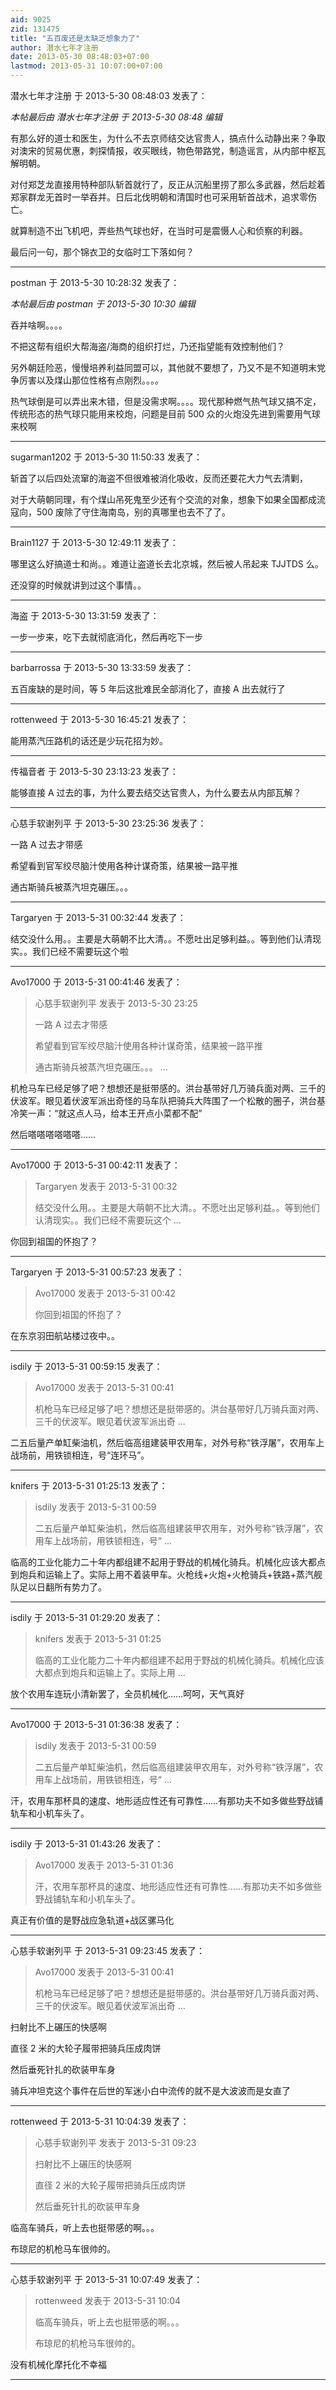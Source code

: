 ```yaml
---
aid: 9025
zid: 131475
title: "五百废还是太缺乏想象力了"
author: 潜水七年才注册
date: 2013-05-30 08:48:03+07:00
lastmod: 2013-05-31 10:07:00+07:00
---
```


潜水七年才注册 于 2013-5-30 08:48:03 发表了：

_本帖最后由 潜水七年才注册 于 2013-5-30 08:48 编辑_

有那么好的道士和医生，为什么不去京师结交达官贵人，搞点什么动静出来？争取对澳宋的贸易优惠，刺探情报，收买眼线，物色带路党，制造谣言，从内部中枢瓦解明朝。

对付郑芝龙直接用特种部队斩首就行了，反正从沉船里捞了那么多武器，然后趁着郑家群龙无首时一举吞并。日后北伐明朝和清国时也可采用斩首战术，追求零伤亡。

就算制造不出飞机吧，弄些热气球也好，在当时可是震慑人心和侦察的利器。

最后问一句，那个锦衣卫的女临时工下落如何？

---

postman 于 2013-5-30 10:28:32 发表了：

_本帖最后由 postman 于 2013-5-30 10:30 编辑_

吞并啥啊。。。。

不把这帮有组织大帮海盗/海商的组织打烂，乃还指望能有效控制他们？

另外朝廷险恶，慢慢培养利益同盟可以，其他就不要想了，乃又不是不知道明末党争厉害以及煤山那位性格有点刚烈。。。。

热气球倒是可以弄出来木错，但是没需求啊。。。。现代那种燃气热气球又搞不定，传统形态的热气球只能用来校炮，问题是目前 500 众的火炮没先进到需要用气球来校啊

---

sugarman1202 于 2013-5-30 11:50:33 发表了：

斩首了以后四处流窜的海盗不但很难被消化吸收，反而还要花大力气去清剿，

对于大萌朝同理，有个煤山吊死鬼至少还有个交流的对象，想象下如果全国都成流寇向，500 废除了守住海南岛，别的真哪里也去不了了。

---

Brain1127 于 2013-5-30 12:49:11 发表了：

哪里这么好搞道士和尚。。难道让盗道长去北京城，然后被人吊起来 TJJTDS 么。

还没穿的时候就讲到过这个事情。。

---

海盗 于 2013-5-30 13:31:59 发表了：

一步一步来，吃下去就彻底消化，然后再吃下一步

---

barbarrossa 于 2013-5-30 13:33:59 发表了：

五百废缺的是时间，等 5 年后这批难民全部消化了，直接 A 出去就行了

---

rottenweed 于 2013-5-30 16:45:21 发表了：

能用蒸汽压路机的话还是少玩花招为妙。

---

传福音者 于 2013-5-30 23:13:23 发表了：

能够直接 A 过去的事，为什么要去结交达官贵人，为什么要去从内部瓦解？

---

心慈手软谢列平 于 2013-5-30 23:25:36 发表了：

一路 A 过去才带感

希望看到官军绞尽脑汁使用各种计谋奇策，结果被一路平推

通古斯骑兵被蒸汽坦克碾压。。。

---

Targaryen 于 2013-5-31 00:32:44 发表了：

结交没什么用。。主要是大萌朝不比大清。。不愿吐出足够利益。。等到他们认清现实。。我们已经不需要玩这个啦

---

Avo17000 于 2013-5-31 00:41:46 发表了：

> 心慈手软谢列平 发表于 2013-5-30 23:25
>
> 一路 A 过去才带感
>
> 希望看到官军绞尽脑汁使用各种计谋奇策，结果被一路平推
>
> 通古斯骑兵被蒸汽坦克碾压。。。 ...

机枪马车已经足够了吧？想想还是挺带感的。洪台基带好几万骑兵面对两、三千的伏波军。眼见着伏波军派出奇怪的马车队把骑兵大阵围了一个松散的圈子，洪台基冷笑一声：“就这点人马，给本王开点小菜都不配”

然后嗒嗒嗒嗒嗒嗒……

---

Avo17000 于 2013-5-31 00:42:11 发表了：

> Targaryen 发表于 2013-5-31 00:32
>
> 结交没什么用。。主要是大萌朝不比大清。。不愿吐出足够利益。。等到他们认清现实。。我们已经不需要玩这个 ...

你回到祖国的怀抱了？

---

Targaryen 于 2013-5-31 00:57:23 发表了：

> Avo17000 发表于 2013-5-31 00:42
>
> 你回到祖国的怀抱了？

在东京羽田航站楼过夜中。。

---

isdily 于 2013-5-31 00:59:15 发表了：

> Avo17000 发表于 2013-5-31 00:41
>
> 机枪马车已经足够了吧？想想还是挺带感的。洪台基带好几万骑兵面对两、三千的伏波军。眼见着伏波军派出奇 ...

二五后量产单缸柴油机，然后临高组建装甲农用车，对外号称“铁浮屠”，农用车上战场前，用铁锁相连，号“连环马”。

---

knifers 于 2013-5-31 01:25:13 发表了：

> isdily 发表于 2013-5-31 00:59
>
> 二五后量产单缸柴油机，然后临高组建装甲农用车，对外号称“铁浮屠”，农用车上战场前，用铁锁相连，号“ ...

临高的工业化能力二十年内都组建不起用于野战的机械化骑兵。机械化应该大都点到炮兵和运输上了。实际上用不着装甲车。火枪线+火炮+火枪骑兵+铁路+蒸汽舰队足以日翻所有势力了。

---

isdily 于 2013-5-31 01:29:20 发表了：

> knifers 发表于 2013-5-31 01:25
>
> 临高的工业化能力二十年内都组建不起用于野战的机械化骑兵。机械化应该大都点到炮兵和运输上了。实际上用 ...

放个农用车连玩小清新罢了，全员机械化……呵呵，天气真好

---

Avo17000 于 2013-5-31 01:36:38 发表了：

> isdily 发表于 2013-5-31 00:59
>
> 二五后量产单缸柴油机，然后临高组建装甲农用车，对外号称“铁浮屠”，农用车上战场前，用铁锁相连，号“ ...

汗，农用车那杯具的速度、地形适应性还有可靠性……有那功夫不如多做些野战铺轨车和小机车头了。

---

isdily 于 2013-5-31 01:43:26 发表了：

> Avo17000 发表于 2013-5-31 01:36
>
> 汗，农用车那杯具的速度、地形适应性还有可靠性……有那功夫不如多做些野战铺轨车和小机车头了。

真正有价值的是野战应急轨道+战区骡马化

---

心慈手软谢列平 于 2013-5-31 09:23:45 发表了：

> Avo17000 发表于 2013-5-31 00:41
>
> 机枪马车已经足够了吧？想想还是挺带感的。洪台基带好几万骑兵面对两、三千的伏波军。眼见着伏波军派出奇 ...

扫射比不上碾压的快感啊

直径 2 米的大轮子履带把骑兵压成肉饼

然后垂死针扎的砍装甲车身

骑兵冲坦克这个事件在后世的军迷小白中流传的就不是大波波而是女直了

---

rottenweed 于 2013-5-31 10:04:39 发表了：

> 心慈手软谢列平 发表于 2013-5-31 09:23
>
> 扫射比不上碾压的快感啊
>
> 直径 2 米的大轮子履带把骑兵压成肉饼
>
> 然后垂死针扎的砍装甲车身

临高车骑兵，听上去也挺带感的啊。。。

布琼尼的机枪马车很帅的。

---

心慈手软谢列平 于 2013-5-31 10:07:49 发表了：

> rottenweed 发表于 2013-5-31 10:04
>
> 临高车骑兵，听上去也挺带感的啊。。。
>
> 布琼尼的机枪马车很帅的。

没有机械化摩托化不幸福

---

